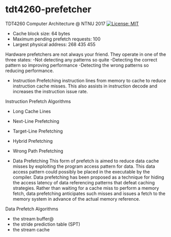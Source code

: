 # tdt4260-prefetcher
TDT4260 Computer Architecture @ NTNU 2017
[![License: MIT](https://img.shields.io/badge/License-MIT-yellow.svg)](https://opensource.org/licenses/MIT)



* Cache block size: 64 bytes
* Maximum pending prefetch requests: 100
* Largest physical address: 268 435 455


Hardware prefetchers are not always your friend. They operate in one of the three states:
-Not detecting any patterns so quite
-Detecting the correct pattern so improving performance
-Detecting the wrong patterns so reducing performance.


* Instruction
Prefetching instruction lines from memory to cache to reduce instruction cache misses. This also assists in instruction decode and increases the instruction issue rate.

Instruction Prefetch Algorithms
* Long Cache Lines
* Next-Line Prefetching
* Target-Line Prefetching
* Hybrid Prefetching
* Wrong Path Prefetching

* Data Prefetching
This form of prefetch is aimed to reduce data cache misses by exploiting the program access pattern for data. This data access pattern could possibly be placed in the executable by the compiler.
Data prefetching has been proposed as a technique for hiding the access latency of data referencing patterns that defeat caching strategies. Rather than waiting for a cache miss to perform a memory fetch, data prefetching anticipates such misses and issues a fetch to the memory system in advance of the actual memory reference.

Data Prefetch Algorithms
* the stream buffer@
* the stride prediction table (SPT)
* the stream cache
